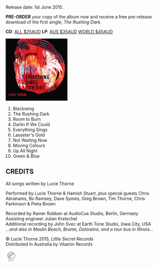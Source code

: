 <!--| ## EVERYTHING SINGS TONIGHT |-->

Release date: 1st June 2015.

__PRE-ORDER__ your copy of the album now and receive a free pre-release download of the first single, _The Rushing Dark_.

**CD**: <a class="purchase" href="https://www.paypal.com/cgi-bin/webscr?cmd=_s-xclick&hosted_button_id=H9G7WHRG5LDPA">ALL $25AUD</a>
**LP**: <a class="purchase" href="https://www.paypal.com/cgi-bin/webscr?cmd=_s-xclick&hosted_button_id=R77D3AGG9J7P4">AUS $35AUD</a>
<a class="purchase" href="https://www.paypal.com/cgi-bin/webscr?cmd=_s-xclick&hosted_button_id=ADRQRFUUCDJCE">WORLD $45AUD</a>

![](data/image/cover/everything-sings.jpg)

1. Blackwing
2. The Rushing Dark
3. Room to Burn
4. Darlin If We Could
5. Everything Sings
6. Lasseter's Gold
7. Not Waiting Now
8. Moving Colours
9. Up All Night
10. Green & Blue

## CREDITS

All songs written by Lucie Thorne  

Performed by Lucie Thorne & Hamish Stuart, plus special guests Chris Abrahams, Bo Ramsey, Dave Symes, Greg Brown, Tim Thorne, Chris Parkinson & Pieta Brown   

Recorded by Rainer Robben at AudioCue Studio, Berlin, Germany   
Assisting engineer Julian Kretschel  
Additional recording by John Svec at Earth Tone Studio, Iowa City, USA     
*...and also in Maslin Beach, Bronte, Deloraine, and a tour bus in Illinois...*  

&copy; Lucie Thorne 2015, *Little Secret Records*  
Distributed in Australia by Vitamin Records

![](data/image/ground/lsr-35.png)
